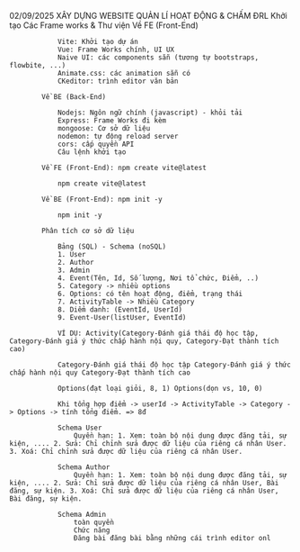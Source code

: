 02/09/2025
XÂY DỰNG WEBSITE QUẢN LÍ HOẠT ĐỘNG & CHẤM ĐRL
    Khởi tạo
        Các Frame works & Thư viện
            Về FE (Front-End)

                Vite: Khởi tạo dự án
                Vue: Frame Works chính, UI UX
                Naive UI: các components sẵn (tương tự bootstraps, flowbite, ...)
                Animate.css: các animation sẵn có
                CKeditor: trình editor văn bản

            Về BE (Back-End)

                Nodejs: Ngôn ngữ chính (javascript) - khỏi tải
                Express: Frame Works đi kèm
                mongoose: Cơ sở dữ liệu
                nodemon: tự động reload server
                cors: cấp quyền API
                Câu lệnh khởi tạo

            Về FE (Front-End): npm create vite@latest

                npm create vite@latest

            Về BE (Front-End): npm init -y

                npm init -y

            Phân tích cơ sở dữ liệu

                Bảng (SQL) - Schema (noSQL) 
                1. User 
                2. Author 
                3. Admin 
                4. Event(Tên, Id, Số lượng, Nơi tổ chức, Điểm, ..) 
                5. Category -> nhiều options 
                6. Options: có tên hoạt động, điểm, trạng thái 
                7. ActivityTable -> Nhiều Category 
                8. Diểm danh: (EventId, UserId) 
                9. Event-User(listUser, EventId)

                VÍ DỤ: Activity(Category-Đánh giá thái độ học tập, Category-Đánh giá ý thức chấp hành nội quy, Category-Đạt thành tích cao)

                Category-Đánh giá thái độ học tập Category-Đánh giá ý thức chấp hành nội quy Category-Đạt thành tích cao

                Options(đạt loại giỏi, 8, 1) Options(dọn vs, 10, 0)

                Khi tổng hợp điểm -> userId -> ActivityTable -> Category -> Options -> tính tổng điểm. => 8đ

                Schema User
                    Quyền hạn: 1. Xem: toàn bộ nội dung được đăng tải, sự kiện, .... 2. Sửa: Chỉ chỉnh sửa được dữ liệu của riêng cá nhân User. 3. Xoá: Chỉ chỉnh sửa được dữ liệu của riêng cá nhân User.

                Schema Author
                    Quyền hạn: 1. Xem: toàn bộ nội dung được đăng tải, sự kiện, .... 2. Sửa: Chỉ sửa được dữ liệu của riêng cá nhân User, Bài đăng, sự kiện. 3. Xoá: Chỉ sửa được dữ liệu của riêng cá nhân User, Bài đăng, sự kiện.

                Schema Admin
                    toàn quyền
                    Chức năng
                    Đăng bài đăng bài bằng những cái trình editor onl